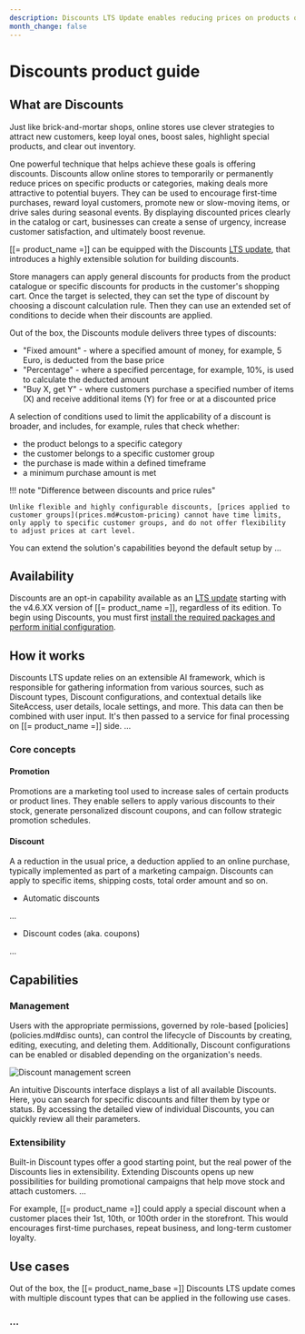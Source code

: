 ```yaml
---
description: Discounts LTS Update enables reducing prices on products or product categories based on a detailed logic resolution.
month_change: false
---
```


# Discounts product guide

## What are Discounts

Just like brick-and-mortar shops, online stores use clever strategies to attract new customers, keep loyal ones, boost sales, highlight special products, and clear out inventory.

One powerful technique that helps achieve these goals is offering discounts.
Discounts allow online stores to temporarily or permanently reduce prices on specific products or categories, making deals more attractive to potential buyers.
They can be used to encourage first-time purchases, reward loyal customers, promote new or slow-moving items, or drive sales during seasonal events.
By displaying discounted prices clearly in the catalog or cart, businesses can create a sense of urgency, increase customer satisfaction, and ultimately boost revenue.

[[= product_name =]] can be equipped with the Discounts [LTS update](ibexa_dxp_v4.6.md#lts-updates), that introduces a highly extensible solution for building discounts.

Store managers can apply general discounts for products from the product catalogue or specific discounts for products in the customer's shopping cart.
Once the target is selected, they can set the type of discount by choosing a discount calculation rule.
Then they can use an extended set of conditions to decide when their discounts are applied.

Out of the box, the Discounts module delivers three types of discounts:

- "Fixed amount" - where a specified amount of money, for example, 5 Euro, is deducted from the base price
- "Percentage" - where a specified percentage, for example, 10%, is used to calculate the deducted amount
- "Buy X, get Y" - where customers purchase a specified number of items (X) and receive additional items (Y) for free or at a discounted price

A selection of conditions used to limit the applicability of a discount is broader, and includes, for example, rules that check whether:

- the product belongs to a specific category
- the customer belongs to a specific customer group
- the purchase is made within a defined timeframe
- a minimum purchase amount is met

!!! note "Difference between discounts and price rules"

    Unlike flexible and highly configurable discounts, [prices applied to customer groups](prices.md#custom-pricing) cannot have time limits, only apply to specific customer groups, and do not offer flexibility to adjust prices at cart level.

You can extend the solution's capabilities beyond the default setup by ...

## Availability

Discounts are an opt-in capability available as an [LTS update](editions.md#lts-updates) starting with the v4.6.XX version of [[= product_name =]], regardless of its edition.
To begin using Discounts, you must first [install the required packages and perform initial configuration](install_discounts.md).

## How it works

Discounts LTS update relies on an extensible AI framework, which is responsible for gathering information from various sources, such as Discount types, Discount configurations, and contextual details like SiteAccess, user details, locale settings, and more.
This data can then be combined with user input.
It's then passed to a service for final processing on [[= product_name =]] side.
...

### Core concepts

#### Promotion

Promotions are a marketing tool used to increase sales of certain products or product lines.
They enable sellers to apply various discounts to their stock, generate personalized discount coupons, and can follow strategic promotion schedules.

#### Discount

A a reduction in the usual price, a deduction applied to an online purchase, typically implemented as part of a marketing campaign.
Discounts can apply to specific items, shipping costs, total order amount and so on.

- Automatic discounts

...

- Discount codes (aka. coupons)

...

### 

## Capabilities

### Management

Users with the appropriate permissions, governed by role-based [policies](policies.md#disc ounts), can control the lifecycle of Discounts by creating, editing, executing, and deleting them.
Additionally, Discount configurations can be enabled or disabled depending on the organization's needs.

![Discount management screen](img/discount_list.png)

An intuitive Discounts interface displays a list of all available Discounts.
Here, you can search for specific discounts and filter them by type or status.
By accessing the detailed view of individual Discounts, you can quickly review all their parameters.

### Extensibility

Built-in Discount types offer a good starting point, but the real power of the Discounts lies in extensibility.
Extending Discounts opens up new possibilities for building promotional campaigns that help move stock and attach customers.
...

For example, [[= product_name =]] could apply a special discount when a customer places their 1st, 10th, or 100th order in the storefront.
This would encourages first-time purchases, repeat business, and long-term customer loyalty. 

## Use cases

Out of the box, the [[= product_name_base =]] Discounts LTS update comes with multiple discount types that can be applied in the following use cases.

### ...
